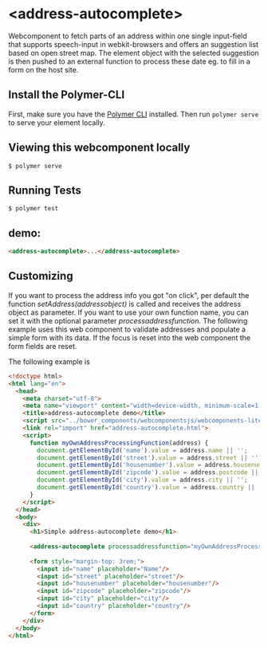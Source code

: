 # \<address-autocomplete\>

Webcomponent to fetch parts of an address within one single input-field that supports speech-input in webkit-browsers and offers an suggestion list based on open street map. The element object with the selected suggestion is then pushed to an external function to process these date eg. to fill in a form on the host site.

## Install the Polymer-CLI

First, make sure you have the [Polymer CLI](https://www.npmjs.com/package/polymer-cli) installed. Then run `polymer serve` to serve your element locally.

## Viewing this webcomponent locally

```
$ polymer serve
```

## Running Tests

```
$ polymer test
```

## demo:
<!---
```
<custom-element-demo>
  <template>
    <script src="bower_components/webcomponentsjs/webcomponents-lite.js"></script>
    <link rel="import" href="address-autocomplete.html">
    <next-code-block></next-code-block>
  </template>
</custom-element-demo>
```
-->

```html
<address-autocomplete>...</address-autocomplete>
```

## Customizing
If you want to process the address info you got "on click", per default the function *setAddress(addressobject)* is called and receives the address object as parameter.
If you want to use your own function name, you can set it with the optional parameter *processaddressfunction*.
The following example uses this web component to validate addresses and populate a simple form with its data. If the focus is reset into the web component the form fields are reset.

The following example is
```html
<!doctype html>
<html lang="en">
  <head>
    <meta charset="utf-8">
    <meta name="viewport" content="width=device-width, minimum-scale=1, initial-scale=1, user-scalable=yes">
    <title>address-autocomplete demo</title>
    <script src="../bower_components/webcomponentsjs/webcomponents-lite.js"></script>
    <link rel="import" href="address-autocomplete.html">
    <script>
      function myOwnAddressProcessingFunction(address) {
        document.getElementById('name').value = address.name || '';
        document.getElementById('street').value = address.street || '';
        document.getElementById('housenumber').value = address.housenumber || '';
        document.getElementById('zipcode').value = address.postcode || '';
        document.getElementById('city').value = address.city || '';
        document.getElementById('country').value = address.country || '';
      }
    </script>
  </head>
  <body>
    <div>
      <h1>Simple address-autocomplete demo</h1>
      
      <address-autocomplete processaddressfunction="myOwnAddressProcessingFunction" onfocus="myOwnAddressProcessingFunction({})"/>
      
      <form style="margin-top: 3rem;">
        <input id="name" placeholder="Name"/>
        <input id="street" placeholder="street"/>
        <input id="housenumber" placeholder="housenumber"/>
        <input id="zipcode" placeholder="zipcode"/>
        <input id="city" placeholder="city"/>
        <input id="country" placeholder="country"/>
      </form>
    </div>
  </body>
</html>

```


